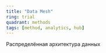 ```yaml
---
title: "Data Mesh"
ring: trial
quadrant: methods
tags: [method, analytics, hub]
---
```


Распределённая архитектура данных
